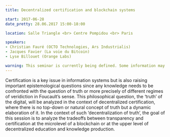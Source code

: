 ```yaml
---
title: Decentralized certification and blockchain systems

start: 2017-06-28
date_pretty: 28.06.2017 15:00-18:00

location: Salle Triangle <br> Centre Pompidou <br> Paris

speakers:
- Christian Fauré (OCTO Technologies, Ars Industrialis)
- Jacques Favier (La voie du Bitcoin)
- Lyse Billouet (Orange Labs)

warning: This seminar is currently being defined. Some information may change in the next days.
---
```


Certification is a key issue in information systems but is also raising important epistemological questions since any knowledge needs to be confronted with the question of truth or more precisely of different regimes of veridiction in Foucault’s sense. This philosophical question, the ‘truth’ of the digital, will be analyzed in the context of decentralized certification, where there is no top-down or natural concept of truth but a dynamic elaboration of it. In the context of such ‘decentralization of truth’, the goal of this session is to analyze the tradeoffs between transparency and certification at the microlevel of a blockchain or at the upper level of decentralized education and knowledge production.

